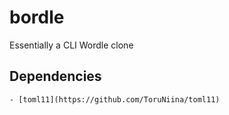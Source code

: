 # bordle

Essentially a CLI Wordle clone

## Dependencies
	- [toml11](https://github.com/ToruNiina/toml11)